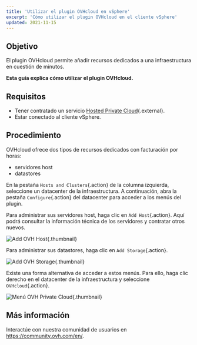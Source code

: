 ```yaml
---
title: 'Utilizar el plugin OVHcloud en vSphere'
excerpt: 'Cómo utilizar el plugin OVHcloud en el cliente vSphere'
updated: 2021-11-15
---
```


## Objetivo

El plugin OVHcloud permite añadir recursos dedicados a una infraestructura en cuestión de minutos.

**Esta guía explica cómo utilizar el plugin OVHcloud.**

## Requisitos

* Tener contratado un servicio [Hosted Private Cloud](https://www.ovhcloud.com/es-es/enterprise/products/hosted-private-cloud/){.external}.
* Estar conectado al cliente vSphere.

## Procedimiento

OVHcloud ofrece dos tipos de recursos dedicados con facturación por horas:

* servidores host
* datastores

En la pestaña `Hosts and Clusters`{.action} de la columna izquierda, seleccione un datacenter de la infraestructura. A continuación, abra la pestaña `Configure`{.action} del datacenter para acceder a los menús del plugin.

Para administrar sus servidores host, haga clic en `Add Host`{.action}. Aquí podrá consultar la información técnica de los servidores y contratar otros nuevos.

![Add OVH Host](Plugin01.jpg){.thumbnail}

Para administrar sus datastores, haga clic en `Add Storage`{.action}.

![Add OVH Storage](Plugin02.jpg){.thumbnail}

Existe una forma alternativa de acceder a estos menús. Para ello, haga clic derecho en el datacenter de la infraestructura y seleccione `OVHcloud`{.action}.

![Menú OVH Private Cloud](Plugin03.jpg){.thumbnail}

## Más información

Interactúe con nuestra comunidad de usuarios en <https://community.ovh.com/en/>.
